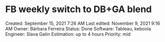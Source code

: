 # FB weekly switch to DB+GA blend

Created: September 15, 2021 7:26 AM
Last edited: November 9, 2021 9:16 AM
Owner: Bárbara Ferreira
Status: Done
Software: Tableau, keboola
Engineer: Slava Gatin
Estimation: up to 4 hours
Priority: mid